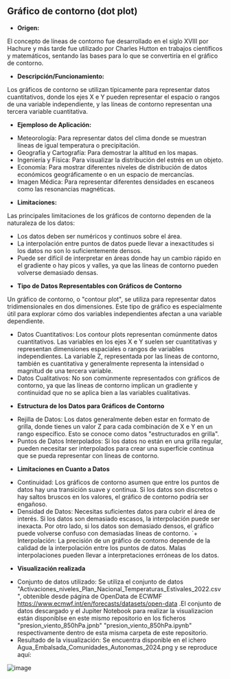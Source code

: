 ## Gráfico de contorno (dot plot)

*	**Origen:**

El concepto de líneas de contorno fue desarrollado en el siglo XVIII por Hachure y más tarde fue utilizado por Charles Hutton en trabajos científicos y matemáticos, sentando las bases para lo que se convertiría en el gráfico de contorno.

*	**Descripción/Funcionamiento:**

Los gráficos de contorno se utilizan típicamente para representar datos cuantitativos, donde los ejes X e Y pueden representar el espacio o rangos de una variable independiente, y las líneas de contorno representan una tercera variable cuantitativa.

*	**Ejemploso de Aplicación:**

+	Meteorología: Para representar datos del clima donde se muestran líneas de igual temperatura o precipitación.
+	Geografía y Cartografía: Para demostrar la altitud en los mapas.
+	Ingeniería y Física: Para visualizar la distribución del estrés en un objeto.
+	Economía: Para mostrar diferentes niveles de distribución de datos económicos geográficamente o en un espacio de mercancías.
+	Imagen Médica: Para representar diferentes densidades en escaneos como las resonancias magnéticas.

*	**Limitaciones:**

Las principales limitaciones de los gráficos de contorno dependen de la naturaleza de los datos:

+ Los datos deben ser numéricos y continuos sobre el área.
+ La interpolación entre puntos de datos puede llevar a inexactitudes si los datos no son lo suficientemente densos.
+ Puede ser difícil de interpretar en áreas donde hay un cambio rápido en el gradiente o hay picos y valles, ya que las líneas de contorno pueden volverse demasiado densas.

*	**Tipo de Datos Representables con Gráficos de Contorno**

Un gráfico de contorno, o "contour plot", se utiliza para representar datos tridimensionales en dos dimensiones. Este tipo de gráfico es especialmente útil para explorar cómo dos variables independientes afectan a una variable dependiente.

+ Datos Cuantitativos: Los contour plots representan comúnmente datos cuantitativos. Las variables en los ejes X e Y suelen ser cuantitativas y representan dimensiones espaciales o rangos de variables independientes. La variable Z, representada por las líneas de contorno, también es cuantitativa y generalmente representa la intensidad o magnitud de una tercera variable.
+ Datos Cualitativos: No son comúnmente representados con gráficos de contorno, ya que las líneas de contorno implican un gradiente y continuidad que no se aplica bien a las variables cualitativas.


*	**Estructura de los Datos para Gráficos de Contorno**

+	Rejilla de Datos: Los datos generalmente deben estar en formato de grilla, donde tienes un valor Z para cada combinación de X e Y en un rango específico. Esto se conoce como datos "estructurados en grilla".
+	Puntos de Datos Interpolados: Si los datos no están en una grilla regular, pueden necesitar ser interpolados para crear una superficie continua que se pueda representar con líneas de contorno.


*	**Limitaciones en Cuanto a Datos**

+	Continuidad: Los gráficos de contorno asumen que entre los puntos de datos hay una transición suave y continua. Si los datos son discretos o hay saltos bruscos en los valores, el gráfico de contorno podría ser engañoso.
+	Densidad de Datos: Necesitas suficientes datos para cubrir el área de interés. Si los datos son demasiado escasos, la interpolación puede ser inexacta. Por otro lado, si los datos son demasiado densos, el gráfico puede volverse confuso con demasiadas líneas de contorno.
´+	Interpolación: La precisión de un gráfico de contorno depende de la calidad de la interpolación entre los puntos de datos. Malas interpolaciones pueden llevar a interpretaciones erróneas de los datos.


*	**Visualización realizada**

+	Conjunto de datos utilizado: Se utiliza el conjunto de datos "Activaciones_niveles_Plan_Nacional_Temperaturas_Estivales_2022.csv", obtenible desde página de OpenData de ECWMF https://www.ecmwf.int/en/forecasts/datasets/open-data .El conjunto de datos descargado y el Jupiter Notebook para realizar la visualizacion están disponiblse en este mismo repositorio en los ficheros "presion_viento_850hPa.jpnb" "presion_viento_850hPa.ipynb" respectivamente dentro de esta misma carpeta de este repositorio.
+	Resultado de la visualización: Se encuentra disponible en el ichero Agua_Embalsada_Comunidades_Autonomas_2024.png y se reproduce aquí:

![image](https://github.com/jmmonterog/pec02_visualizacion_datos/assets/103445965/fcb01ae4-e102-41e1-9c66-f2a5a311aec4)
